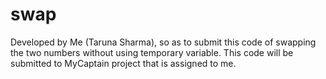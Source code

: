 # swap
Developed by Me (Taruna Sharma), so as to submit this code of swapping the two numbers without using temporary variable. This code will be submitted to MyCaptain project that is assigned to me.
